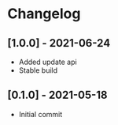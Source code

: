 # Changelog

## [1.0.0] - 2021-06-24
- Added update api
- Stable build

## [0.1.0] - 2021-05-18
- Initial commit